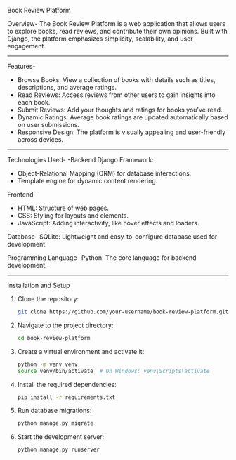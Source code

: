 Book Review Platform

Overview-
The Book Review Platform is a web application that allows users to explore books, read reviews, and contribute their own opinions. Built with Django, the platform emphasizes simplicity, scalability, and user engagement.

---

Features-
- Browse Books: View a collection of books with details such as titles, descriptions, and average ratings.
- Read Reviews: Access reviews from other users to gain insights into each book.
- Submit Reviews: Add your thoughts and ratings for books you've read.
- Dynamic Ratings: Average book ratings are updated automatically based on user submissions.
- Responsive Design: The platform is visually appealing and user-friendly across devices.

---

Technologies Used-
-Backend
Django Framework: 
  - Object-Relational Mapping (ORM) for database interactions.
  - Template engine for dynamic content rendering.

Frontend-
- HTML: Structure of web pages.
- CSS: Styling for layouts and elements.
- JavaScript: Adding interactivity, like hover effects and loaders.

Database-
SQLite: Lightweight and easy-to-configure database used for development.

Programming Language-
Python: The core language for backend development.

---

Installation and Setup
1. Clone the repository:
   ```bash
   git clone https://github.com/your-username/book-review-platform.git
2. Navigate to the project directory:
   ```bash
   cd book-review-platform
3. Create a virtual environment and activate it:
    ```bash
    python -m venv venv
    source venv/bin/activate  # On Windows: venv\Scripts\activate
4. Install the required dependencies:
    ```bash
    pip install -r requirements.txt
5. Run database migrations:
   ```bash
   python manage.py migrate
6. Start the development server:
    ```bash
    python manage.py runserver







